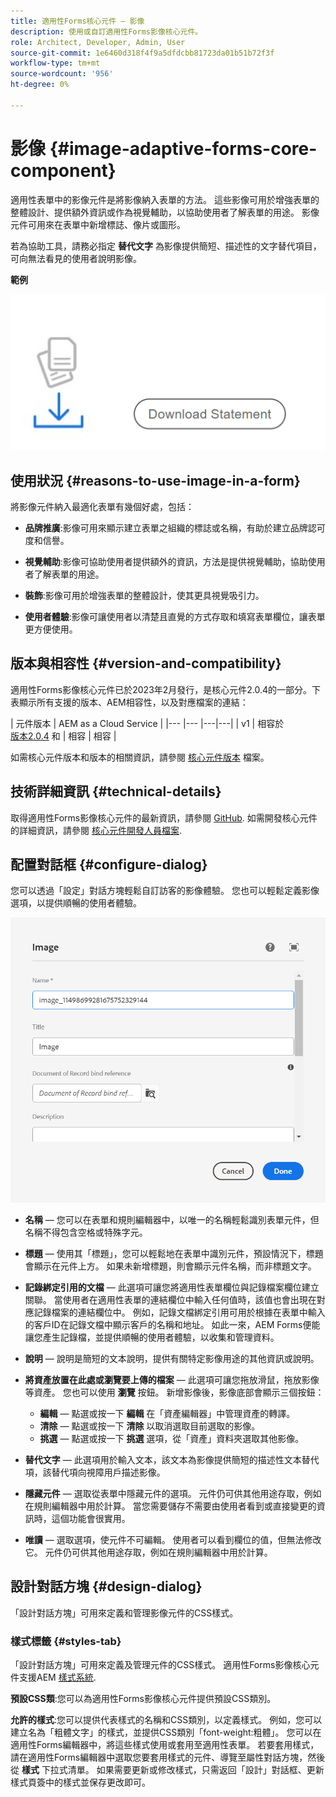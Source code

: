 ```yaml
---
title: 適用性Forms核心元件 — 影像
description: 使用或自訂適用性Forms影像核心元件。
role: Architect, Developer, Admin, User
source-git-commit: 1e6460d318f4f9a5dfdcbb81723da01b51b72f3f
workflow-type: tm+mt
source-wordcount: '956'
ht-degree: 0%

---
```



# 影像 {#image-adaptive-forms-core-component}

適用性表單中的影像元件是將影像納入表單的方法。 這些影像可用於增強表單的整體設計、提供額外資訊或作為視覺輔助，以協助使用者了解表單的用途。 影像元件可用來在表單中新增標誌、像片或圖形。

若為協助工具，請務必指定 **替代文字** 為影像提供簡短、描述性的文字替代項目，可向無法看見的使用者說明影像。


**範例**

![](/help/adaptive-forms/assets/image.png)


## 使用狀況 {#reasons-to-use-image-in-a-form}

將影像元件納入最適化表單有幾個好處，包括：

* **品牌推廣**:影像可用來顯示建立表單之組織的標誌或名稱，有助於建立品牌認可度和信譽。

* **視覺輔助**:影像可協助使用者提供額外的資訊，方法是提供視覺輔助，協助使用者了解表單的用途。

* **裝飾**:影像可用於增強表單的整體設計，使其更具視覺吸引力。

* **使用者體驗**:影像可讓使用者以清楚且直覺的方式存取和填寫表單欄位，讓表單更方便使用。

## 版本與相容性 {#version-and-compatibility}

適用性Forms影像核心元件已於2023年2月發行，是核心元件2.0.4的一部分。下表顯示所有支援的版本、AEM相容性，以及對應檔案的連結：

| 元件版本 | AEM as a Cloud Service  |
|--- |--- |---|---|
| v1 | 相容於<br>[版本2.0.4](/help/versions.md) 和 | 相容 | 相容 |

如需核心元件版本和版本的相關資訊，請參閱 [核心元件版本](/help/versions.md) 檔案。


<!-- ## Sample Component Output {#sample-component-output}

To experience the Accordion Component as well as see examples of its configuration options as well as HTML and JSON output, visit the [Component Library](https://adobe.com/go/aem_cmp_library_accordion). -->

## 技術詳細資訊 {#technical-details}

取得適用性Forms影像核心元件的最新資訊，請參閱 [GitHub](https://github.com/adobe/aem-core-forms-components/tree/master/ui.af.apps/src/main/content/jcr_root/apps/core/fd/components/form/image/v1/image). 如需開發核心元件的詳細資訊，請參閱 [核心元件開發人員檔案](/help/developing/overview.md).


## 配置對話框 {#configure-dialog}

您可以透過「設定」對話方塊輕鬆自訂訪客的影像體驗。 您也可以輕鬆定義影像選項，以提供順暢的使用者體驗。

![「屬性」頁簽](/help/adaptive-forms/assets/image_properties.png)

* **名稱**  — 您可以在表單和規則編輯器中，以唯一的名稱輕鬆識別表單元件，但名稱不得包含空格或特殊字元。

* **標題**  — 使用其「標題」，您可以輕鬆地在表單中識別元件，預設情況下，標題會顯示在元件上方。 如果未新增標題，則會顯示元件名稱，而非標題文字。

* **記錄綁定引用的文檔**  — 此選項可讓您將適用性表單欄位與記錄檔案欄位建立關聯。 當使用者在適用性表單的連結欄位中輸入任何值時，該值也會出現在對應記錄檔案的連結欄位中。 例如，記錄文檔綁定引用可用於根據在表單中輸入的客戶ID在記錄文檔中顯示客戶的名稱和地址。 如此一來，AEM Forms便能讓您產生記錄檔，並提供順暢的使用者體驗，以收集和管理資料。

* **說明**  — 說明是簡短的文本說明，提供有關特定影像用途的其他資訊或說明。

* **將資產放置在此處或瀏覽要上傳的檔案**  — 此選項可讓您拖放滑鼠，拖放影像等資產。 您也可以使用 **瀏覽** 按鈕。 新增影像後，影像底部會顯示三個按鈕：
   * **編輯**  — 點選或按一下 **編輯** 在「資產編輯器」中管理資產的轉譯。
   * **清除**  — 點選或按一下 **清除** 以取消選取目前選取的影像。
   * **挑選**  — 點選或按一下 **挑選**  選項，從「資產」資料夾選取其他影像。

* **替代文字**  — 此選項用於輸入文本，該文本為影像提供簡短的描述性文本替代項，該替代項向視障用戶描述影像。

* **隱藏元件**  — 選取從表單中隱藏元件的選項。 元件仍可供其他用途存取，例如在規則編輯器中用於計算。 當您需要儲存不需要由使用者看到或直接變更的資訊時，這個功能會很實用。

* **唯讀**  — 選取選項，使元件不可編輯。 使用者可以看到欄位的值，但無法修改它。 元件仍可供其他用途存取，例如在規則編輯器中用於計算。

## 設計對話方塊 {#design-dialog}

「設計對話方塊」可用來定義和管理影像元件的CSS樣式。

### 樣式標籤 {#styles-tab}

「設計對話方塊」可用來定義及管理元件的CSS樣式。 適用性Forms影像核心元件支援AEM [樣式系統](/help/get-started/authoring.md#component-styling).

**預設CSS類**:您可以為適用性Forms影像核心元件提供預設CSS類別。

**允許的樣式**:您可以提供代表樣式的名稱和CSS類別，以定義樣式。 例如，您可以建立名為「粗體文字」的樣式，並提供CSS類別「font-weight:粗體」。 您可以在適用性Forms編輯器中，將這些樣式使用或套用至適用性表單。 若要套用樣式，請在適用性Forms編輯器中選取您要套用樣式的元件、導覽至屬性對話方塊，然後從 **樣式** 下拉式清單。 如果需要更新或修改樣式，只需返回「設計」對話框、更新樣式頁簽中的樣式並保存更改即可。